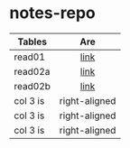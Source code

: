 # notes-repo




| Tables   |      Are      |
|----------|:-------------:|
| read01 |  [link](https://mohammadaqel.github.io/Read-Notes/read01) |
| read02a |[link](https://mohammadaqel.github.io/Read-Notes/read02a)|
| read02b | [link](https://mohammadaqel.github.io/Read-Notes/read02b)|   
| col 3 is | right-aligned |   
| col 3 is | right-aligned |   
| col 3 is | right-aligned |   
    